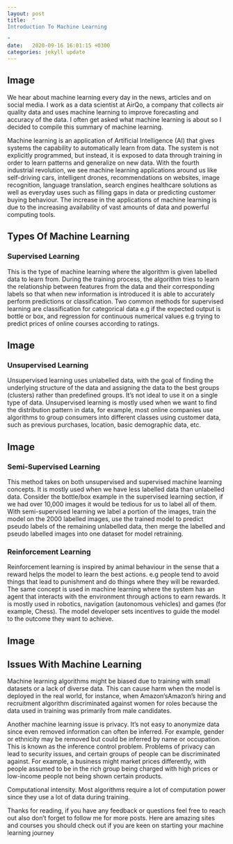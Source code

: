 ```yaml
---
layout: post
title:  "
Introduction To Machine Learning

"
date:   2020-09-16 16:01:15 +0300
categories: jekyll update
---
```

## Image 
We hear about machine learning every day in the news, articles and on social media. I work as a data scientist at AirQo, a company that collects air quality data and uses machine learning to improve forecasting and accuracy of the data. I often get asked what machine learning is about so I decided to compile this summary of machine learning.

Machine learning is an application of Artificial Intelligence (AI) that gives systems the capability to automatically learn from data. The system is not explicitly programmed, but instead, it is exposed to data through training in order to learn patterns and generalize on new data. With the fourth industrial revolution, we see machine learning applications around us like self-driving cars, intelligent drones, recommendations on websites, image recognition, language translation, search engines healthcare solutions as well as everyday uses such as filling gaps in data or predicting customer buying behaviour. The increase in the applications of machine learning is due to the increasing availability of vast amounts of data and powerful computing tools. 

## Types Of Machine Learning
 
### Supervised Learning
This is the type of machine learning where the algorithm is given labelled data to learn from. During the training process, the algorithm tries to learn the relationship between features from the data and their corresponding labels so that when new information is introduced it is able to accurately perform predictions or classification. Two common methods for supervised learning are classification for categorical data e.g if the expected output is bottle or box, and regression for continuous numerical values e.g trying to predict prices of online courses according to ratings.
## Image 

### Unsupervised Learning
Unsupervised learning uses unlabelled data, with the goal of finding the underlying structure of the data and assigning the data to the best groups (clusters) rather than predefined groups. It’s not ideal to use it on a single type of data. Unsupervised learning is mostly used when we want to find the distribution pattern in data, for example, most online companies use algorithms to group consumers into different classes using customer data, such as previous purchases, location, basic demographic data, etc.

## Image 
### Semi-Supervised Learning
This method takes on both unsupervised and supervised machine learning concepts. It is mostly used when we have less labelled data than unlabelled data. Consider the bottle/box example in the supervised learning section, if we had over 10,000 images it would be tedious for us to label all of them. With semi-supervised learning we label a portion of the images, train the model on the 2000 labelled images, use the trained model to predict pseudo labels of the remaining unlabelled data, then merge the labelled and pseudo labelled images into one dataset for model retraining.
 
### Reinforcement Learning
Reinforcement learning is inspired by animal behaviour in the sense that a reward helps the model to learn the best actions. e.g people tend to avoid things that lead to punishment and do things where they will be rewarded. The same concept is used in machine learning where the system has an agent that interacts with the environment through actions to earn rewards. It is mostly used in robotics, navigation (autonomous vehicles) and games (for example, Chess). The model developer sets incentives to guide the model to the outcome they want to achieve.
## Image 

## Issues With Machine Learning
Machine learning algorithms might be biased due to training with small datasets or a lack of diverse data. This can cause harm when the model is deployed in the real world, for instance, when Amazon’sAmazon’s hiring and recruitment algorithm discriminated against women for roles because the data used in training was primarily from male candidates.

Another machine learning issue is privacy. It’s not easy to anonymize data since even removed information can often be inferred. For example, gender or ethnicity may be removed but could be inferred by name or occupation. This is known as the inference control problem. Problems of privacy can lead to security issues, and certain groups of people can be discriminated against. For example, a business might market prices differently, with people assumed to be in the rich group being charged with high prices or low-income people not being shown certain products.

Computational intensity. Most algorithms require a lot of computation power since they use a lot of data during training. 

Thanks for reading, if you have any feedback or questions feel free to reach out also don’t forget to follow me for more posts. Here are amazing sites and courses you should check out if you are keen on starting your machine learning journey